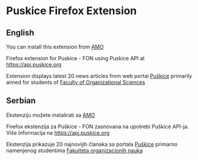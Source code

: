 # Puskice Firefox Extension

## English

You can install this extension from [AMO](https://addons.mozilla.org/en-US/firefox/addon/pu%C5%A1kice-fon/)

Firefox extension for Puskice - FON using Puskice API at https://api.puskice.org

Extension displays latest 20 news articles from web portal [Puškice](https://www.puskice.org) primarily aimed for students of [Faculty of Organizational Sciences](www.fon.rs)

## Serbian

Ekstenziju možete instalirati sa [AMO](https://addons.mozilla.org/en-US/firefox/addon/pu%C5%A1kice-fon/)

Firefox ekstenzija za Puškice - FON zasnovana na upotrebi Puškice API-ja. Više informacija na https://api.puskice.org

Ekstenzija prikazuje 20 najnovijih članaka sa portala [Puškice](https://www.puskice.org) primarno namenjenog studentima [Fakulteta organizacionih nauka](www.fon.rs)

